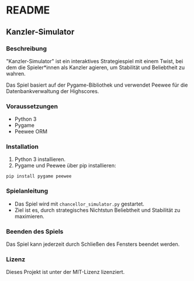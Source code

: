 # README

## Kanzler-Simulator

### Beschreibung

"Kanzler-Simulator" ist ein interaktives Strategiespiel mit einem Twist, bei dem die Spieler*innen als Kanzler agieren,
um
Stabilität und Beliebtheit zu wahren.

Das Spiel basiert auf der Pygame-Bibliothek und verwendet Peewee für die Datenbankverwaltung der Highscores.

### Voraussetzungen

- Python 3
- Pygame
- Peewee ORM

### Installation

1. Python 3 installieren.
2. Pygame und Peewee über pip installieren:

```
pip install pygame peewee
```

### Spielanleitung

- Das Spiel wird mit `chancellor_simulator.py` gestartet.
- Ziel ist es, durch strategisches Nichtstun Beliebtheit und Stabilität zu maximieren.

### Beenden des Spiels

Das Spiel kann jederzeit durch Schließen des Fensters beendet werden.

### Lizenz

Dieses Projekt ist unter der MIT-Lizenz lizenziert.